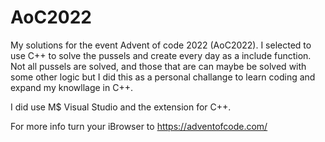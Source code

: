 # AoC2022

My solutions for the event Advent of code 2022 (AoC2022). I selected to use C++ to solve the pussels and create every day as a include function.
Not all pussels are solved, and those that are can maybe be solved with some other logic but I did this as a personal challange to learn coding and expand my
knowllage in C++.

I did use M$ Visual Studio and the extension for C++.



For more info turn your iBrowser to https://adventofcode.com/ 
